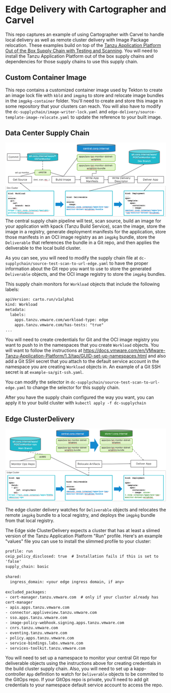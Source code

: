 # Edge Delivery with Cartographer and Carvel
This repo captures an example of using Cartographer with Carvel to handle local delivery as well as remote cluster delivery with Image Package relocation.  These examples build on top of the [Tanzu Application Platform Out of the Box Supply Chain with Testing and Scanning](https://docs.vmware.com/en/VMware-Tanzu-Application-Platform/1.3/tap/GUID-scc-ootb-supply-chain-testing-scanning.html).  You will need to install the Tanzu Application Platform out of the box supply chains and dependencies for those supply chains to use this supply chain.

## Custom Container Image
This repo contains a customized container image used by Tekton to create an image lock file with `kbld` and `imgpkg` to store and relocate image bundles in the `imgpkg-container` folder.  You'll need to create and store this image in some repository that your clusters can reach.  You will also have to modify the `dc-supplychain/image-writer-lock.yaml` and `edge-delivery/source-template-image-relocate.yaml` to update the reference to your built image.

## Data Center Supply Chain
![Data Center Supply Chain Diagram](images/dc-sc.png)
The central supply chain pipeline will test, scan source, build an image for your application with kpack (Tanzu Build Service), scan the image, store the image in a registry, generate deployment manifests for the application, store those manifests in an OCI image registry as an `imgpkg` bundle, store the `Deliverable` that references the bundle in a Git repo, and then applies the deliverable to the local build cluster.

As you can see, you will need to modify the supply chain file at `dc-supplychain/source-test-scan-to-url-edge.yaml` to have the proper information about the Git repo you want to use to store the generated `Deliverable` objects, and the OCI image registry to store the `imgpkg` bundles.

This supply chain monitors for `Workload` objects that include the following labels:
```
apiVersion: carto.run/v1alpha1
kind: Workload
metadata:
  labels:
    apps.tanzu.vmware.com/workload-type: edge
    apps.tanzu.vmware.com/has-tests: "true"
...
```

You will need to create credentials for Git and the OCI image registry you want to push to in the namespaces that you create `Workload` objects.  You will want to follow the instructions at https://docs.vmware.com/en/VMware-Tanzu-Application-Platform/1.3/tap/GUID-set-up-namespaces.html and also add a Git SSH secret that you attach to the default service account in the namespace you are creating `Workload` objects in.  An example of a Git SSH secret is at `example-sa/git-ssh.yaml`.

You can modify the selector in `dc-supplychain/source-test-scan-to-url-edge.yaml` to change the selector for this supply chain.  

After you have the supply chain configured the way you want, you can apply it to your build cluster with `kubectl apply -f dc-supplychain`

## Edge ClusterDelivery
![Edge Cluster Delivery](images/edge-sc.png)

The edge cluster delivery watches for `Deliverable` objects and relocates the remote `imgpkg` bundle to a local registry, and deploys the `imgpkg` bundle from that local registry.

The Edge side ClusterDelivery expects a cluster that has at least a slimed version of the Tanzu Application Platform "Run" profile.  Here's an example "values" file you can use to install the slimmed profile to your cluster:
```
profile: run
ceip_policy_disclosed: true  # Installation fails if this is set to 'false'
supply_chain: basic

shared:
  ingress_domain: <your edge ingress domain, if any>

excluded_packages:
- cert-manager.tanzu.vmware.com  # only if your cluster already has cert-manager
- apis.apps.tanzu.vmware.com
- connector.appliveview.tanzu.vmware.com
- sso.apps.tanzu.vmware.com
- image-policy-webhook.signing.apps.tanzu.vmware.com
- cnrs.tanzu.vmware.com
- eventing.tanzu.vmware.com
- policy.apps.tanzu.vmware.com
- service-bindings.labs.vmware.com
- services-toolkit.tanzu.vmware.com
```

You will need to set up a namespace to monitor your central Git repo for deliverable objects using the instructions above for creating credentials in the build cluster supply chain.  Also, you will need to set up a kapp-controller `App` definition to watch for `Deliverable` objects to be commited to the GitOps repo.  If your GitOps repo is private, you'll need to add git credentials to your namespace default service account to access the repo.